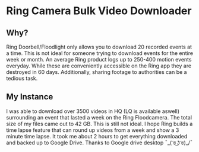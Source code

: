 # Ring Camera Bulk Video Downloader

## **Why?**

Ring Doorbell/Floodlight only allows you to download 20 recorded events at a time. 
This is not ideal for someone trying to download events for the entire week or month. An average Ring product
logs up to 250-400 motion events everyday. While these are conveniently  accessible on the Ring app 
they are destroyed in 60 days. Additionally, sharing footage to authorities can be a tedious task.

## **My Instance**

I was able to download over 3500 videos in HQ (LQ is available aswell) surrounding an event that lasted a week on the Ring Floodcamera.
The total size of my files came out to 42 GB. This is still not ideal. I hope Ring builds a time lapse feature that can round up videos from a week and 
show a 3 minute time lapse.  It took me about 2 hours to get everything downloaded and backed up to Google Drive. Thanks to Google drive desktop 
               ¯\_( ͡ಠ ͜ʖ ͡ಠ)_/¯



